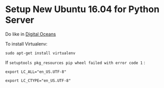 # Setup New Ubuntu 16.04 for Python Server

Do like in [Digital Oceans](https://www.digitalocean.com/community/tutorials/how-to-install-python-3-and-set-up-a-programming-environment-on-an-ubuntu-16-04-server#step-2-—-setting-up-a-virtual-environment)

To install Virtualenv:
```
sudo apt-get install virtualenv
```

If ``setuptools pkg_resources pip wheel failed with error code 1`` :

```
export LC_ALL="en_US.UTF-8"

export LC_CTYPE="en_US.UTF-8"
```
